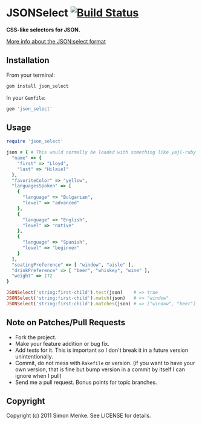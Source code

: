 # JSONSelect [![Build Status](http://travis-ci.org/fd/json_select.png)](http://travis-ci.org/fd/json_select)

**CSS-like selectors for JSON.**

[More info about the JSON:select format](http://jsonselect.org/)

## Installation

From your terminal:

```bash
gem install json_select
```

In your `Gemfile`:

```ruby
gem 'json_select'
```

## Usage

```ruby
require 'json_select'

json = { # This would normally be loaded with something like yajl-ruby
  "name" => {
    "first" => "Lloyd",
    "last" => "Hilaiel"
  },
  "favoriteColor" => "yellow",
  "languagesSpoken" => [
    {
      "language" => "Bulgarian",
      "level" => "advanced"
    },
    {
      "language" => "English",
      "level" => "native"
    },
    {
      "language" => "Spanish",
      "level" => "beginner"
    }
  ],
  "seatingPreference" => [ "window", "aisle" ],
  "drinkPreference" => [ "beer", "whiskey", "wine" ],
  "weight" => 172
}

JSONSelect('string:first-child').test(json)    # => true
JSONSelect('string:first-child').match(json)   # => "window"
JSONSelect('string:first-child').matches(json) # => ["window", "beer"]
```

## Note on Patches/Pull Requests
 
* Fork the project.
* Make your feature addition or bug fix.
* Add tests for it. This is important so I don't break it in a future version
  unintentionally.
* Commit, do not mess with `Rakefile` or version. (if you want to have your
  own version, that is fine but bump version in a commit by itself I can
  ignore when I pull)
* Send me a pull request. Bonus points for topic branches.

## Copyright

Copyright (c) 2011 Simon Menke. See LICENSE for details.
